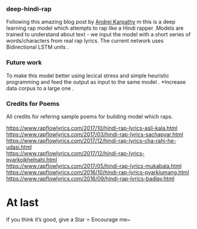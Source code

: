 ### deep-hindi-rap
Following this amazing blog post by  [Andrej Karpathy](http://karpathy.github.io/2015/05/21/rnn-effectiveness/) m this is a deep learning rap model which attempts to rap like a Hindi rapper .Models are trained to understand about text  - we input the model with a short series of words/characters from real rap lyrics.
The current network uses Bidirectional LSTM units .

### Future work 
To make this model better using lecical stress and simple heuristic programming and feed the output as input to the same model .
*Increase data corpus to a large one .

### Credits for Poems 
All credits for refering sample poems for building model which raps.

https://www.rapflowlyrics.com/2017/10/hindi-rap-lyrics-asli-kala.html  <br />
https://www.rapflowlyrics.com/2017/03/hindi-rap-lyrics-sachapyar.html  <br />
https://www.rapflowlyrics.com/2017/12/hindi-rap-lyrics-cha-rahi-he-udasi.html  <br />
https://www.rapflowlyrics.com/2017/12/hindi-rap-lyrics-pyarkoikhelnahi.html  <br />
https://www.rapflowlyrics.com/2017/05/hindi-rap-lyrics-mukabala.html  <br />
https://www.rapflowlyrics.com/2016/10/hindi-rap-lyrics-pyarkiumang.html  <br />
https://www.rapflowlyrics.com/2016/09/hindi-rap-lyrics-badlav.html


# At last
If you think it’s good, give a Star ⭐️ Encourage me~
